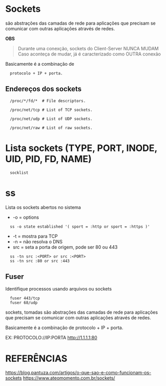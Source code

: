 # Sockets
são abstrações das camadas de rede para aplicações 
que precisam se comunicar com outras aplicações através de redes.

**OBS**
> Durante uma conexção, sockets do Client-Server NUNCA MUDAM \
  Caso aconteça de mudar, já é caracterizado como OUTRA conexão


Basicamente é a combinação de
```
  protocolo + IP + porta.
```

## Endereços dos sockets
```
  /proc/*/fd/*  # File descriptors.

  /proc/net/tcp # List of TCP sockets.

  /proc/net/udp # List of UDP sockets.

  /proc/net/raw # List of raw sockets.
```

# Lista sockets (TYPE, PORT, INODE, UID, PID, FD, NAME)
```
  socklist
```

# ss
Lista os sockets abertos no sistema
* -o = options
```
  ss -o state established '( sport = :http or sport = :https )'
```
* -t  = mostra para TCP
* -n  = não resolva o DNS
* src = seta a porta de origem, pode ser 80 ou 443
```
  ss -tn src :<PORT> or src :<PORT>
  ss -tn src :80 or src :443
```

## Fuser
Identifique processos usando arquivos ou sockets
```
  fuser 443/tcp
  fuser 68/udp
```


sockets, tomadas
são abstrações das camadas de rede para aplicações 
que precisam se comunicar com outras aplicações através de redes.

Basicamente é a combinação de
protocolo + IP + porta.

EX:
    PROTOCOLO://IP:PORTA
        http://1.1.1.1:80

# REFERÊNCIAS
https://blog.pantuza.com/artigos/o-que-sao-e-como-funcionam-os-sockets
https://www.ateomomento.com.br/sockets/
